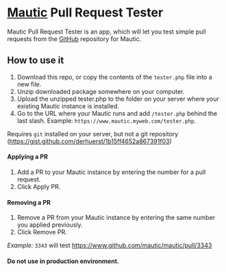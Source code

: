 # [Mautic](https://www.mautic.org/) Pull Request Tester

Mautic Pull Request Tester is an app, which will let you test simple pull requests from the [GitHub](https://www.github.com/mautic/mautic/pulls/) repository for Mautic.  

## How to use it

1. Download this repo, or copy the contents of the `tester.php` file into a new file.
2. Unzip downloaded package somewhere on your computer.
3. Upload the unzipped tester.php to the folder on your server where your existing Mautic instance is installed.
4. Go to the URL where your Mautic runs and add `/tester.php` behind the last slash. Example: `https://www.mautic.myweb.com/tester.php`.

Requires `git` installed on your server, but not a git repository (https://gist.github.com/derhuerst/1b15ff4652a867391f03)

#### Applying a PR
1. Add a PR to your Mautic instance by entering the number for a pull request.
2. Click Apply PR. 

#### Removing a PR
1. Remove a PR from your Mautic instance by entering the same number you applied previously.
2. Click Remove PR.


*Example:*
`3343` will test https://www.github.com/mautic/mautic/pull/3343

#### Do not use in production environment.
